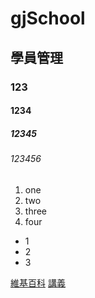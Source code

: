 # gjSchool
## 學員管理
### 123
#### 1234
##### 12345
###### 123456

1. one
2. two
3. three
4. four

* 1
* 2
* 3

[維基百科](https://zh.wikipedia.org/wiki/Wikipedia:%E9%A6%96%E9%A1%B5)
[講義](講義/Markdown.pdf)
